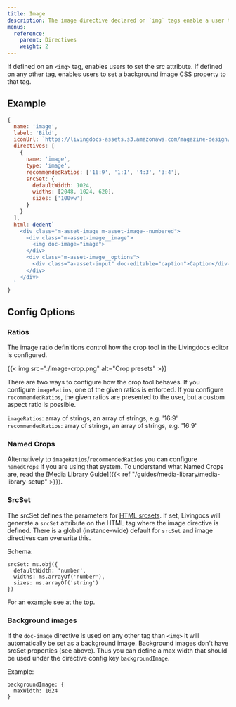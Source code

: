 ```yaml
---
title: Image
description: The image directive declared on `img` tags enable a user to make the image editable.
menus:
  reference:
    parent: Directives
    weight: 2
---
```


If defined on an `<img>` tag, enables users to set the src attribute.
If defined on any other tag, enables users to set a background image CSS property to that tag.

## Example

```js
{
  name: 'image',
  label: 'Bild',
  iconUrl: `https://livingdocs-assets.s3.amazonaws.com/magazine-design/assets/images/icons-components/icon_image.svg`,
  directives: [
    {
      name: 'image',
      type: 'image',
      recommendedRatios: ['16:9', '1:1', '4:3', '3:4'],
      srcSet: {
        defaultWidth: 1024,
        widths: [2048, 1024, 620],
        sizes: ['100vw']
      }
    }
  ],
  html: dedent`
    <div class="m-asset-image m-asset-image--numbered">
      <div class="m-asset-image__image">
        <img doc-image="image">
      </div>
      <div class="m-asset-image__options">
        <div class="a-asset-input" doc-editable="caption">Caption</div>
      </div>
    </div>
  `
}
```

## Config Options

### Ratios

The image ratio definitions control how the crop tool in the Livingdocs editor is configured.

{{< img src="./image-crop.png" alt="Crop presets" >}}

There are two ways to configure how the crop tool behaves. If you configure `imageRatios`, one of the given ratios is enforced.
If you configure `recommendedRatios`, the given ratios are presented to the user, but a custom aspect ratio is possible.

`imageRatios`: array of strings, an array of strings, e.g. '16:9'
`recommendedRatios`: array of strings, an array of strings, e.g. '16:9'

### Named Crops

Alternatively to `imageRatios`/`recommendedRatios` you can configure `namedCrops` if you are using that system.
To understand what Named Crops are, read the [Media Library Guide]({{< ref "/guides/media-library/media-library-setup" >}}).

### SrcSet

The srcSet defines the parameters for [HTML srcsets](https://developer.mozilla.org/en-US/docs/Learn/HTML/Multimedia_and_embedding/Responsive_images). If set, Livingocs will generate a `srcSet` attribute on the HTML tag where the image directive is defined. There is a global (instance-wide) default for `srcSet` and image directives can overwrite this.

Schema:

```
srcSet: ms.obj({
  defaultWidth: 'number',
  widths: ms.arrayOf('number'),
  sizes: ms.arrayOf('string')
})
```

For an example see at the top.

### Background images

If the `doc-image` directive is used on any other tag than `<img>` it will automatically be set as a background image.
Background images don't have srcSet properties (see above). Thus you can define a max width that should be used under the directive config key `backgroundImage`.

Example:

```
backgroundImage: {
  maxWidth: 1024
}
```
